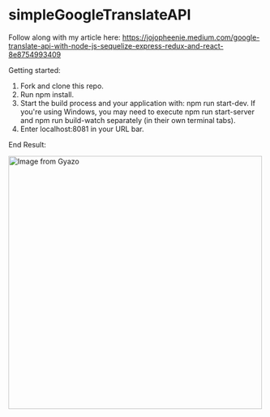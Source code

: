 # simpleGoogleTranslateAPI

Follow along with my article here: https://jojopheenie.medium.com/google-translate-api-with-node-js-sequelize-express-redux-and-react-8e8754993409

Getting started:

1.  Fork and clone this repo.
2.  Run npm install.
3.  Start the build process and your application with: npm run start-dev. If you're using Windows, you may need to execute npm run start-server and npm run build-watch separately (in their own terminal tabs).
4.  Enter localhost:8081 in your URL bar.

End Result:

<a href="https://gyazo.com/1c62a31aa9892a11be26deb0780c3c57"><img src="https://i.gyazo.com/1c62a31aa9892a11be26deb0780c3c57.gif" alt="Image from Gyazo" width="500"/></a>

